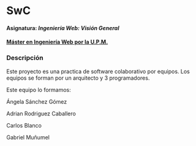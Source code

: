 # SwC
#### Asignatura: *Ingeniería Web: Visión General*
#### [Máster en Ingeniería Web por la U.P.M.](http://miw.etsisi.upm.es)

### Descripción

Este proyecto es una practica de software colaborativo por equipos.
Los equipos se forman por un arquitecto y 3 programadores. 

 Este equipo lo formamos:

 Ángela Sánchez Gómez

 Adrian Rodriguez Caballero
 
 Carlos Blanco

 Gabriel Muñumel
 

